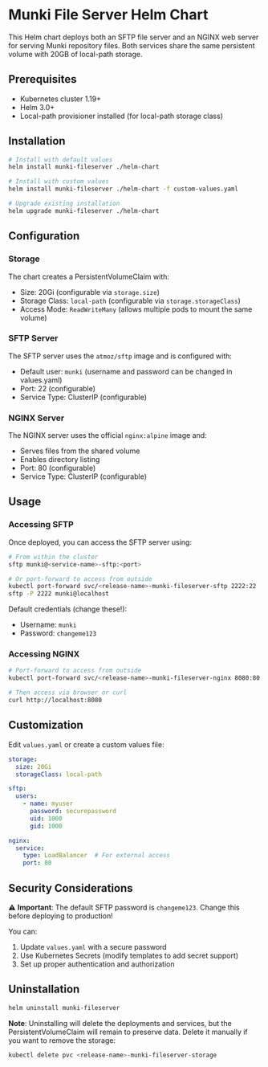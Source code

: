 # Munki File Server Helm Chart

This Helm chart deploys both an SFTP file server and an NGINX web server for serving Munki repository files. Both services share the same persistent volume with 20GB of local-path storage.

## Prerequisites

- Kubernetes cluster 1.19+
- Helm 3.0+
- Local-path provisioner installed (for local-path storage class)

## Installation

```bash
# Install with default values
helm install munki-fileserver ./helm-chart

# Install with custom values
helm install munki-fileserver ./helm-chart -f custom-values.yaml

# Upgrade existing installation
helm upgrade munki-fileserver ./helm-chart
```

## Configuration

### Storage

The chart creates a PersistentVolumeClaim with:
- Size: 20Gi (configurable via `storage.size`)
- Storage Class: `local-path` (configurable via `storage.storageClass`)
- Access Mode: `ReadWriteMany` (allows multiple pods to mount the same volume)

### SFTP Server

The SFTP server uses the `atmoz/sftp` image and is configured with:
- Default user: `munki` (username and password can be changed in values.yaml)
- Port: 22 (configurable)
- Service Type: ClusterIP (configurable)

### NGINX Server

The NGINX server uses the official `nginx:alpine` image and:
- Serves files from the shared volume
- Enables directory listing
- Port: 80 (configurable)
- Service Type: ClusterIP (configurable)

## Usage

### Accessing SFTP

Once deployed, you can access the SFTP server using:
```bash
# From within the cluster
sftp munki@<service-name>-sftp:<port>

# Or port-forward to access from outside
kubectl port-forward svc/<release-name>-munki-fileserver-sftp 2222:22
sftp -P 2222 munki@localhost
```

Default credentials (change these!):
- Username: `munki`
- Password: `changeme123`

### Accessing NGINX

```bash
# Port-forward to access from outside
kubectl port-forward svc/<release-name>-munki-fileserver-nginx 8080:80

# Then access via browser or curl
curl http://localhost:8080
```

## Customization

Edit `values.yaml` or create a custom values file:

```yaml
storage:
  size: 20Gi
  storageClass: local-path

sftp:
  users:
    - name: myuser
      password: securepassword
      uid: 1000
      gid: 1000

nginx:
  service:
    type: LoadBalancer  # For external access
    port: 80
```

## Security Considerations

⚠️ **Important**: The default SFTP password is `changeme123`. Change this before deploying to production!

You can:
1. Update `values.yaml` with a secure password
2. Use Kubernetes Secrets (modify templates to add secret support)
3. Set up proper authentication and authorization

## Uninstallation

```bash
helm uninstall munki-fileserver
```

**Note**: Uninstalling will delete the deployments and services, but the PersistentVolumeClaim will remain to preserve data. Delete it manually if you want to remove the storage:

```bash
kubectl delete pvc <release-name>-munki-fileserver-storage
```

